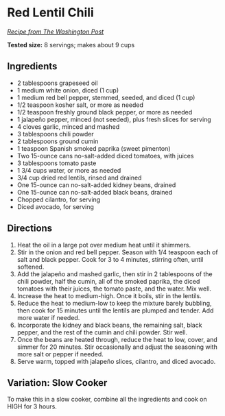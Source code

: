 # Red Lentil Chili

_[Recipe from The Washington Post](https://www.washingtonpost.com/recipes/red-lentil-chili/16104/?utm_term=.4667061e7533)_

**Tested size:** 8 servings; makes about 9 cups

## Ingredients

- 2 tablespoons grapeseed oil
- 1 medium white onion, diced (1 cup)
- 1 medium red bell pepper, stemmed, seeded, and diced (1 cup)
- 1/2 teaspoon kosher salt, or more as needed
- 1/2 teaspoon freshly ground black pepper, or more as needed
- 1 jalapeño pepper, minced (not seeded), plus fresh slices for serving
- 4 cloves garlic, minced and mashed
- 3 tablespoons chili powder
- 2 tablespoons ground cumin
- 1 teaspoon Spanish smoked paprika (sweet pimenton)
- Two 15-ounce cans no-salt-added diced tomatoes, with juices
- 3 tablespoons tomato paste
- 1 3/4 cups water, or more as needed
- 3/4 cup dried red lentils, rinsed and drained
- One 15-ounce can no-salt-added kidney beans, drained
- One 15-ounce can no-salt-added black beans, drained
- Chopped cilantro, for serving
- Diced avocado, for serving

## Directions

1. Heat the oil in a large pot over medium heat until it shimmers.
2. Stir in the onion and red bell pepper. Season with 1/4 teaspoon each of salt and black pepper. Cook for 3 to 4 minutes, stirring often, until softened.
3. Add the jalapeño and mashed garlic, then stir in 2 tablespoons of the chili powder, half the cumin, all of the smoked paprika, the diced tomatoes with their juices, the tomato paste, and the water. Mix well.
4. Increase the heat to medium-high. Once it boils, stir in the lentils.
5. Reduce the heat to medium-low to keep the mixture barely bubbling, then cook for 15 minutes until the lentils are plumped and tender. Add more water if needed.
6. Incorporate the kidney and black beans, the remaining salt, black pepper, and the rest of the cumin and chili powder. Stir well.
7. Once the beans are heated through, reduce the heat to low, cover, and simmer for 20 minutes. Stir occasionally and adjust the seasoning with more salt or pepper if needed.
8. Serve warm, topped with jalapeño slices, cilantro, and diced avocado.

## Variation: Slow Cooker

To make this in a slow cooker, combine all the ingredients and cook on HIGH for 3 hours.
